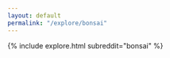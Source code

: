 ```yaml
---
layout: default
permalink: "/explore/bonsai"
---
```


{% include explore.html subreddit="bonsai" %}
